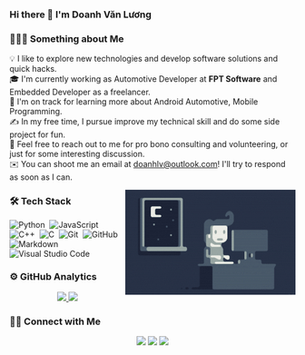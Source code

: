 ### Hi there 👋 I'm Doanh Văn Lương

### 👨🏻‍💻 Something about Me

💡 I like to explore new technologies and develop software solutions and quick hacks.\
🎓 I'm currently working as Automotive Developer at **FPT Software** and Embedded Developer as a freelancer.\
🌱 I'm on track for learning more about Android Automotive, Mobile Programming.\
✍️ In my free time, I pursue improve my technical skill and do some side project for fun.\
💬 Feel free to reach out to me for pro bono consulting and volunteering, or just for some interesting discussion.\
✉️ You can shoot me an email at doanhlv@outlook.com! I'll try to respond as soon as I can.
<!--
📄 Please have a look at my [Résumé]() for more details about me. I'm open to feedback and suggestions!
-->
<img alt="Night Coding" src="https://raw.githubusercontent.com/AVS1508/AVS1508/master/assets/Night-Coding.gif" align="right"/>

### 🛠 Tech Stack

![Python](https://img.shields.io/badge/-Python-333333?style=flat&logo=python)&nbsp;
![JavaScript](https://img.shields.io/badge/-JavaScript-333333?style=flat&logo=javascript)&nbsp;
![C++](https://img.shields.io/badge/-C++-333333?style=flat&logo=C%2B%2B&logoColor=00599C)&nbsp;
![C](https://img.shields.io/badge/-C-333333?style=flat&logo=C&logoColor=A8B9CC)&nbsp;
![Git](https://img.shields.io/badge/-Git-333333?style=flat&logo=git)&nbsp;
![GitHub](https://img.shields.io/badge/-GitHub-333333?style=flat&logo=github)&nbsp;
![Markdown](https://img.shields.io/badge/-Markdown-333333?style=flat&logo=markdown)\
![Visual Studio Code](https://img.shields.io/badge/-Visual%20Studio%20Code-333333?style=flat&logo=visual-studio-code&logoColor=007ACC)&nbsp;

### ⚙️ GitHub Analytics

<p align="center">
<a href="https://github.com/tarzan115">
  <img height="180em" src="https://github-readme-stats-eight-theta.vercel.app/api?username=tarzan115&show_icons=true&theme=vue-dark&include_all_commits=true&count_private=true" />
  <img height="180em" src="https://github-readme-stats-eight-theta.vercel.app/api/top-langs/?username=tarzan115&layout=compact&theme=vue-dark" />
</a>
</p>

### 🤝🏻 Connect with Me

<p align="center">
<a href="https://www.linkedin.com/in/doanhvanluong/"><img src="https://img.shields.io/badge/-Doanh%20Văn%20Lương-0077B5?style=flat-square&logo=Linkedin&logoColor=white"/></a>
<a href="mailto:doanhlv@outlook.com"><img src="https://img.shields.io/badge/-doanhlv@outlook.com-D14836?style=flat-square&logo=Gmail&logoColor=white"/></a>
<a href="https://facebook.com/doanhvanluong"><img src="https://img.shields.io/badge/-@doanhvanluong-1877F2?style=flat-square&logo=Facebook&logoColor=white"/></a>
</p>

<!--
**tarzan115/tarzan115** is a ✨ _special_ ✨ repository because its `README.md` (this file) appears on your GitHub profile.

Here are some ideas to get you started:

- 🔭 I’m currently working on ...
- 🌱 I’m currently learning ...
- 👯 I’m looking to collaborate on ...
- 🤔 I’m looking for help with ...
- 💬 Ask me about ...
- 📫 How to reach me: ...
- 😄 Pronouns: ...
- ⚡ Fun fact: ...
-->
